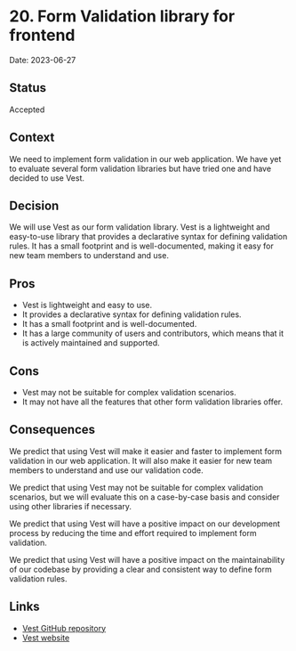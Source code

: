 # 20. Form Validation library for frontend

Date: 2023-06-27

## Status
Accepted

## Context
We need to implement form validation in our web application. We have yet to evaluate several form validation libraries but have tried one and have decided to use Vest.

## Decision
We will use Vest as our form validation library. Vest is a lightweight and easy-to-use library that provides a declarative syntax for defining validation rules. It has a small footprint and is well-documented, making it easy for new team members to understand and use.

## Pros
- Vest is lightweight and easy to use.
- It provides a declarative syntax for defining validation rules.
- It has a small footprint and is well-documented.
- It has a large community of users and contributors, which means that it is actively maintained and supported.

## Cons
- Vest may not be suitable for complex validation scenarios.
- It may not have all the features that other form validation libraries offer.

## Consequences
We predict that using Vest will make it easier and faster to implement form validation in our web application. It will also make it easier for new team members to understand and use our validation code.

We predict that using Vest may not be suitable for complex validation scenarios, but we will evaluate this on a case-by-case basis and consider using other libraries if necessary.

We predict that using Vest will have a positive impact on our development process by reducing the time and effort required to implement form validation.

We predict that using Vest will have a positive impact on the maintainability of our codebase by providing a clear and consistent way to define form validation rules.

## Links
- [Vest GitHub repository](https://github.com/ealush/vest)
- [Vest website](https://vestjs.dev/)